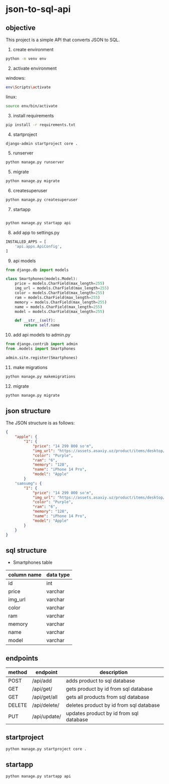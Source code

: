 # json-to-sql-api

## objective

This project is a simple API that converts JSON to SQL.

1. create environment

```bash
python -m venv env
```

2. activate environment

windows:
```bash
env\Scripts\activate
```

linux:
```bash
source env/bin/activate
```

3. install requirements

```bash
pip install -r requirements.txt
```

4. startproject

```bash
django-admin startproject core .
```

5. runserver

```bash
python manage.py runserver
```

5. migrate

```bash
python manage.py migrate
```

6. createsuperuser

```bash
python manage.py createsuperuser
```

7. startapp

```bash

python manage.py startapp api
```

8. add app to settings.py

```python
INSTALLED_APPS = [
    'api.apps.ApiConfig',
]
```

9. api models

```python
from django.db import models

class Smartphones(models.Model):
    price = models.CharField(max_length=255)
    img_url = models.CharField(max_length=255)
    color = models.CharField(max_length=255)
    ram = models.CharField(max_length=255)
    memory = models.CharField(max_length=255)
    name = models.CharField(max_length=255)
    model = models.CharField(max_length=255)

    def __str__(self):
        return self.name
```

10. add api models to admin.py

```python
from django.contrib import admin
from .models import Smartphones

admin.site.register(Smartphones)
```

11. make migrations

```bash
python manage.py makemigrations
```

12. migrate

```bash
python manage.py migrate
```


## json structure

The JSON structure is as follows:

```json
{
    "apple": {
        "1": {
            "price": "14 299 000 so'm",
            "img_url": "https://assets.asaxiy.uz/product/items/desktop/2b44928ae11fb9384c4cf38708677c482022091716063124908j3O8hyVfPs.jpg.webp",
            "color": "Purple",
            "ram": "6",
            "memory": "128",
            "name": "iPhone 14 Pro",
            "model": "Apple"
        }
    "samsumg": {
        "1": {
            "price": "14 299 000 so'm",
            "img_url": "https://assets.asaxiy.uz/product/items/desktop/2b44928ae11fb9384c4cf38708677c482022091716063124908j3O8hyVfPs.jpg.webp",
            "color": "Purple",
            "ram": "6",
            "memory": "128",
            "name": "iPhone 14 Pro",
            "model": "Apple"
        }
    }
}
```

## sql structure

- Smartphones table

| column name | data type |
| ----------- | --------- |
| id          | int       |
| price       | varchar   |
| img_url     | varchar   |
| color       | varchar   |
| ram         | varchar   |
| memory      | varchar   |
| name       | varchar   |
| model       | varchar   |


## endpoints

| method | endpoint | description |
| ------ | -------- | ----------- |
| POST   | /api/add | adds product to sql database |
| GET   | /api/get/<id> | gets product by id from sql database |
| GET   | /api/get/all | gets all products from sql database |
| DELETE   | /api/delete/<id> | deletes product by id from sql database |
| PUT   | /api/update/<id> | updates product by id from sql database |


## startproject

```bash
python manage.py startproject core .
```

## startapp

```bash
python manage.py startapp api
```
